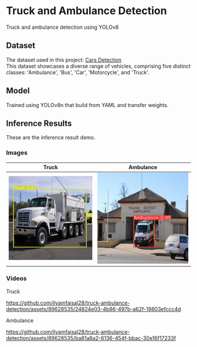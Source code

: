 # Truck and Ambulance Detection
Truck and ambulance detection using YOLOv8

## Dataset
The dataset used in this project: [Cars Detection](https://www.kaggle.com/datasets/abdallahwagih/cars-detection/data)<br>
This dataset showcases a diverse range of vehicles, comprising five distinct classes: 'Ambulance', 'Bus', 'Car', 'Motorcycle', and 'Truck'.

## Model
Trained using YOLOv8n that build from YAML and transfer weights.

## Inference Results
These are the inference result demo.

### Images
Truck | Ambulance
--- | ---
![Truck Detection](https://github.com/ilyamfaisal28/truck-ambulance-detection/blob/08ac93cedeb44592dc3b74ba164c40a7ffb6c58f/Prediction%20Result/truck_img.jpg) | ![Ambulance Detection](https://github.com/ilyamfaisal28/truck-ambulance-detection/blob/08ac93cedeb44592dc3b74ba164c40a7ffb6c58f/Prediction%20Result/ambulance_img.jpg)

### Videos
Truck<br>

https://github.com/ilyamfaisal28/truck-ambulance-detection/assets/89628535/24824e03-4b86-497b-a62f-19803efccc4d 

Ambulance<br>

https://github.com/ilyamfaisal28/truck-ambulance-detection/assets/89628535/ba81a8a2-6136-454f-bbac-30e16f17233f



